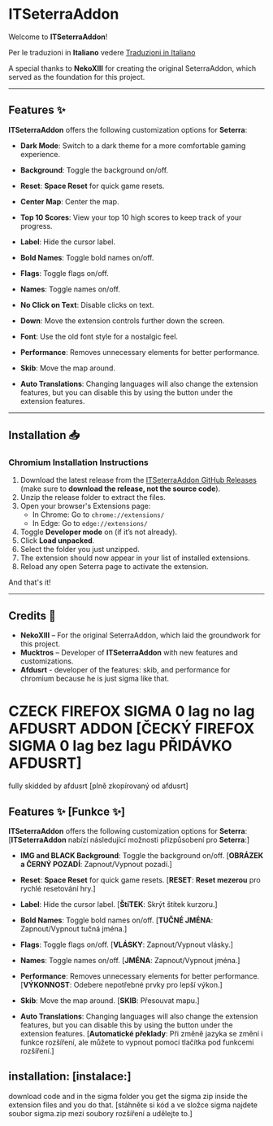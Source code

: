  # ITSeterraAddon

Welcome to **ITSeterraAddon**!

Per le traduzioni in **Italiano** vedere [Traduzioni in Italiano](https://github.com/Mucktros/ITSeterraAddon/blob/main/README.it.md)

A special thanks to **NekoXIII** for creating the original SeterraAddon, which served as the foundation for this project.

---

## Features ✨

**ITSeterraAddon** offers the following customization options for **Seterra**:

- **Dark Mode**: Switch to a dark theme for a more comfortable gaming experience.
- **Background**: Toggle the background on/off.
- **Reset**: **Space Reset** for quick game resets.
- **Center Map**: Center the map.
- **Top 10 Scores**: View your top 10 high scores to keep track of your progress.
- **Label**: Hide the cursor label.
- **Bold Names**: Toggle bold names on/off.
- **Flags**: Toggle flags on/off.
- **Names**: Toggle names on/off.
- **No Click on Text**: Disable clicks on text.
- **Down**: Move the extension controls further down the screen.
- **Font**: Use the old font style for a nostalgic feel.
- **Performance**: Removes unnecessary elements for better performance.
- **Skib**: Move the map around.

- **Auto Translations**: Changing languages will also change the extension features, but you can disable this by using the button under the extension features.

---

## Installation 📥

### Chromium Installation Instructions

1. Download the latest release from the [ITSeterraAddon GitHub Releases](https://github.com/Mucktros/ITSterraAddon/releases/latest) (make sure to **download the release, not the source code**).
2. Unzip the release folder to extract the files.
3. Open your browser's Extensions page:
    - In Chrome: Go to `chrome://extensions/`
    - In Edge: Go to `edge://extensions/`
4. Toggle **Developer mode** on (if it’s not already).
5. Click **Load unpacked**.
6. Select the folder you just unzipped.
7. The extension should now appear in your list of installed extensions.
8. Reload any open Seterra page to activate the extension.

And that's it!

---

## Credits 👏

- **NekoXIII** – For the original SeterraAddon, which laid the groundwork for this project.
- **Mucktros** – Developer of **ITSeterraAddon** with new features and customizations.
- **Afdusrt** - developer of the features: skib, and performance for chromium because he is just sigma like that.

# CZECK FIREFOX SIGMA 0 lag no lag  AFDUSRT ADDON [ČECKÝ FIREFOX SIGMA 0 lag bez lagu  PŘIDÁVKO AFDUSRT]
fully skidded by afdusrt [plně zkopírovaný od afdusrt]

## Features ✨ [Funkce ✨]

**ITSeterraAddon** offers the following customization options for **Seterra**: [**ITSeterraAddon** nabízí následující možnosti přizpůsobení pro **Seterra**:]

- **IMG and BLACK Background**: Toggle the background on/off. [**OBRÁZEK a ČERNÝ POZADÍ**: Zapnout/Vypnout pozadí.]
- **Reset**: **Space Reset** for quick game resets. [**RESET**: **Reset mezerou** pro rychlé resetování hry.]
- **Label**: Hide the cursor label. [**ŠtíTEK**: Skrýt štítek kurzoru.]
- **Bold Names**: Toggle bold names on/off. [**TUČNÉ JMÉNA**: Zapnout/Vypnout tučná jména.]
- **Flags**: Toggle flags on/off. [**VLÁSKY**: Zapnout/Vypnout vlásky.]
- **Names**: Toggle names on/off. [**JMÉNA**: Zapnout/Vypnout jména.]
- **Performance**: Removes unnecessary elements for better performance. [**VÝKONNOST**: Odebere nepotřebné prvky pro lepší výkon.]
- **Skib**: Move the map around. [**SKIB**: Přesouvat mapu.]

- **Auto Translations**: Changing languages will also change the extension features, but you can disable this by using the button under the extension features. [**Automatické překlady**: Při změně jazyka se změní i funkce rozšíření, ale můžete to vypnout pomocí tlačítka pod funkcemi rozšíření.]

## installation: [instalace:]
download code and in the sigma folder you get the sigma zip inside the extension files and you do that. [stáhněte si kód a ve složce sigma najdete soubor sigma.zip mezi soubory rozšíření a udělejte to.]

